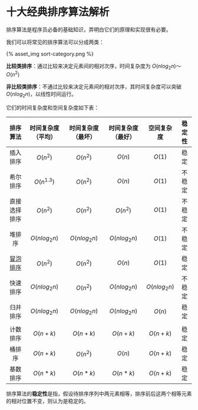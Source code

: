 # 十大经典排序算法解析

排序算法是程序员必备的基础知识，弄明白它们的原理和实现很有必要。

我们可以将常见的排序算法可以分成两类：

{% asset_img sort-category.png %}

**比较类排序**：通过比较来决定元素间的相对次序，时间复杂度为 $O(nlog_2n)～O(n^2)$

**非比较类排序**：不通过比较来决定元素间的相对次序，其时间复杂度可以突破  $O(nlog_2n)$，以线性时间运行。

它们的时间复杂度和空间复杂度如下表：

|           排序算法            | 时间复杂度（平均） | 时间复杂度（最坏） | 时间复杂度（最好） |  空间复杂度  | 稳定性 |
| :---------------------------: | :----------------: | :----------------: | :----------------: | :----------: | :----: |
|           插入排序            |      $O(n^2)$      |      $O(n^2)$      |       $O(n)$       |    $O(1)$    |  稳定  |
|           希尔排序            |    $O(n^{1.3})$    |      $O(n^2)$      |       $O(n)$       |    $O(1)$    | 不稳定 |
|         直接选择排序          |      $O(n^2)$      |      $O(n^2)$      |      $O(n^2)$      |    $O(1)$    | 不稳定 |
|            堆排序             |    $O(nlog_2n)$    |    $O(nlog_2n)$    |    $O(nlog_2n)$    |    $O(1)$    | 不稳定 |
| [冒泡排序](file://BubbleSort) |      $O(n^2)$      |      $O(n^2)$      |       $O(n)$       |    $O(1)$    |  稳定  |
|           快速排序            |    $O(nlog_2n)$    |      $O(n^2)$      |    $O(nlog_2n)$    | $O(nlog_2n)$ | 不稳定 |
|           归并排序            |    $O(nlog_2n)$    |    $O(nlog_2n)$    |    $O(nlog_2n)$    |    $O(n)$    |  稳定  |
|                               |                    |                    |                    |              |        |
|           计数排序            |      $O(n+k)$      |      $O(n+k)$      |      $O(n+k)$      |   $O(n+k)$   |  稳定  |
|            桶排序             |      $O(n+k)$      |      $O(n^2)$      |       $O(n)$       |   $O(n+k)$   |  稳定  |
|           基数排序            |      $O(n*k)$      |      $O(n*k)$      |      $O(n*k)$      |   $O(n+k)$   |  稳定  |

排序算法的**稳定性**是指，假设待排序序列中两元素相等，排序前后这两个相等元素的相对位置不变，则认为是稳定的。